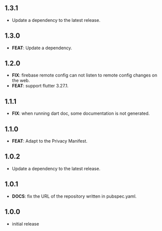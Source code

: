 ## 1.3.1

 - Update a dependency to the latest release.

## 1.3.0

 - **FEAT**: Update a dependency.

## 1.2.0

 - **FIX**: firebase remote config can not listen to remote config changes on the web.
 - **FEAT**: support flutter 3.27.1.

## 1.1.1

 - **FIX**: when running dart doc, some documentation is not generated.

## 1.1.0

 - **FEAT**: Adapt to the Privacy Manifest.

## 1.0.2

 - Update a dependency to the latest release.

## 1.0.1

 - **DOCS**: fix the URL of the repository written in pubspec.yaml.

## 1.0.0

- initial release
